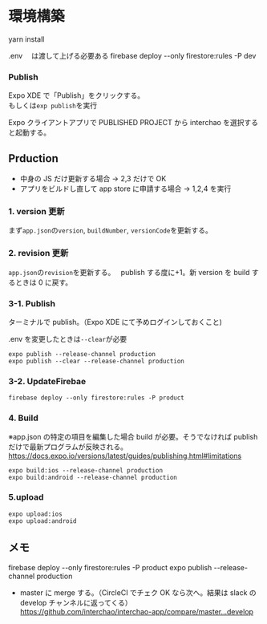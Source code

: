 # 環境構築

yarn install

.env 　は渡して上げる必要ある
firebase deploy --only firestore:rules -P dev

### Publish

Expo XDE で「Publish」をクリックする。  
もしくは`exp publish`を実行

Expo クライアントアプリで PUBLISHED PROJECT から interchao を選択すると起動する。

## Prduction

- 中身の JS だけ更新する場合 → 2,3 だけで OK
- アプリをビルドし直して app store に申請する場合 → 1,2,4 を実行

### 1. version 更新

まず`app.json`の`version`, `buildNumber`, `versionCode`を更新する。

### 2. revision 更新

`app.json`の`revision`を更新する。  
publish する度に+1。新 version を build するときは 0 に戻す。

### 3-1. Publish

ターミナルで publish。（Expo XDE にて予めログインしておくこと)

.env を変更したときは`--clear`が必要

```
expo publish --release-channel production
expo publish --clear --release-channel production
```

### 3-2. UpdateFirebae

```
firebase deploy --only firestore:rules -P product
```

### 4. Build

※app.json の特定の項目を編集した場合 build が必要。そうでなければ publish だけで最新プログラムが反映される。
https://docs.expo.io/versions/latest/guides/publishing.html#limitations

```
expo build:ios --release-channel production
expo build:android --release-channel production
```

### 5.upload

```
expo upload:ios
expo upload:android
```

## メモ

firebase deploy --only firestore:rules -P product
expo publish --release-channel production

- master に merge する。（CircleCI でチェク OK なら次へ。結果は slack の develop チャンネルに返ってくる）
  https://github.com/interchao/interchao-app/compare/master...develop
